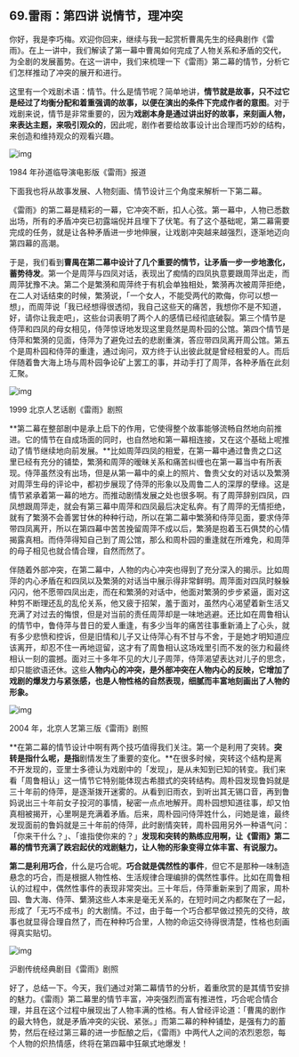 ## 69.雷雨：第四讲 说情节，理冲突

你好，我是李巧梅。欢迎你回来，继续与我一起赏析曹禺先生的经典剧作《雷雨》。在上一讲中，我们解读了第一幕中曹禺如何完成了人物关系和矛盾的交代，为全剧的发展蓄势。在这一讲中，我们来梳理一下《雷雨》第二幕的情节，分析它们怎样推动了冲突的展开和进行。


这里有一个戏剧术语：情节。什么是情节呢？简单地讲，**情节就是故事，只不过它是经过了均衡分配和着重强调的故事，以便在演出的条件下完成作者的意图**。对于戏剧来说，情节是非常重要的，因为**戏剧本身是通过讲出好的故事，来刻画人物，来表达主题，来吸引观众的**，因此呢，剧作者要给故事设计出合理而巧妙的结构，来创造和维持观众的观看兴趣。


  



![img](https://pic4.zhimg.com/v2-10145c6c520796500a8032351c039f68.webp)

  



1984 年孙道临导演电影版《雷雨》报道


下面我也将从故事发展、人物刻画、情节设计三个角度来解析一下第二幕。


《雷雨》的第二幕是精彩的一幕，它冲突不断，扣人心弦。第一幕中，人物已悉数出场，所有的矛盾冲突已初露端倪并且埋下了伏笔。有了这个基础呢，第二幕需要完成的任务，就是让各种矛盾进一步地伸展，让戏剧冲突越来越强烈，逐渐地迈向第四幕的高潮。


于是，我们看到**曹禺在第二幕中设计了几个重要的情节，让矛盾一步一步地激化，蓄势待发**。第一个是周萍与四凤对话，表现出了痴情的四凤执意要跟周萍出走，而周萍犹豫不决。第二个是繁漪和周萍终于有机会单独相处，繁漪再次被周萍拒绝，在二人对话结束的时候，繁漪说，「一个女人，不能受两代的欺侮，你可以想一想」，而周萍说「我已经想得很透彻，我自己这些天的痛苦，我想你不是不知道，好，请你让我走吧」，这些台词表明了两个人的感情已经彻底破裂。第三个情节是侍萍和四凤的母女相见，侍萍惊讶地发现这里竟然是周朴园的公馆。第四个情节是侍萍和繁漪的见面，侍萍为了避免过去的悲剧重演，答应带四凤离开周公馆。第五个是周朴园和侍萍的重逢，通过询问，双方终于认出彼此就是曾经相爱的人。而后伴随着鲁大海上场与周朴园争论矿上罢工的事，并动手打了周萍，各种矛盾在此刻汇聚。


  



![img](https://pic3.zhimg.com/v2-73ecaeaa73351099d6766b92a11dc0b1.webp)

  



1999 北京人艺话剧《雷雨》剧照


**第二幕在整部剧中是承上启下的作用，它使得整个故事能够流畅自然地向前推进。它的情节在自成场面的同时，也自然地和第一幕相连接，又在这个基础上呢推动了情节继续地向前发展。**比如周萍四凤的相爱，在第一幕中通过鲁贵之口这里已经有充分的铺垫，繁漪和周萍的暧昧关系和痛苦纠缠也在第一幕当中有所表现。侍萍虽然没有出场，但是从第一幕中的桌上的照片、鲁贵父女的对话以及繁漪对周萍生母的评论中，都初步展现了侍萍的形象以及周鲁二人的深厚的孽缘。这是情节紧承着第一幕的地方。而推动剧情发展之处也很多啊。有了周萍辞别四凤，四凤想跟周萍走，就会有第三幕中周萍和四凤最后决定私奔。有了周萍的无情拒绝，就有了繁漪不会善罢甘休的种种行动，所以在第二幕中繁漪和侍萍见面，要求侍萍带四凤离开，所以在第四幕中苦苦挽留周萍不成以后，繁漪是抱着玉石俱焚的心情揭露真相。而侍萍得知自己到了周公馆，那么和周朴园的重逢就在所难免，和周萍的母子相见也就合情合理，自然而然了。


伴随着外部冲突，在第二幕中，人物的内心冲突也得到了充分深入的揭示。比如周萍的内心矛盾在和四凤以及繁漪的对话当中展示得非常鲜明。周萍面对四凤时躲躲闪闪，他不愿带四凤出走，而在和繁漪的对话中，他面对繁漪的步步紧逼，面对这种剪不断理还乱的乱伦关系，他又疲于招架，羞于面对，虽然内心渴望着新生活又充满了对过去的悔恨，但是对当前的责任周萍却是一味地逃避。还比如在周鲁相认的情节中，鲁侍萍与昔日的爱人重逢，有多少当年的痛苦往事重新涌上了心头，就有多少悲愤和控诉，但是旧情和儿子又让侍萍心有不甘与不舍，于是她才明知道应该离开，却忍不住一再地逗留，这才有了周鲁相认这场戏里引而不发的张力和最终相认一刻的震撼。面对三十多年不见的大儿子周萍，侍萍渴望表达对儿子的思念，却只能欲语还休。这些**人物内心的冲突，是外部冲突在人物内心的反映，它增加了戏剧的爆发力与紧张感，也是人物性格的自然表现，细腻而丰富地刻画出了人物的形象。**


  



![img](https://pic3.zhimg.com/v2-a0f0f39fdb2dc4d405ff76c12b443b6e.webp)

  



2004 年，北京人艺第三版《雷雨》剧照


**在第二幕的情节设计中啊有两个技巧值得我们关注。第一个是利用了突转。**突转是指什么呢，是指**剧情发生了重要的变化。**在很多时候，突转这个结构是离不开发现的，亚里士多德认为戏剧中的「发现」，是从未知到已知的转变。我们来看「周鲁相认」这一情节它特别能体现古希腊式的突转结构。周朴园发现鲁妈就是三十年前的侍萍，是逐渐拨开迷雾的。从看到旧雨衣，到听出其无锡口音，再到鲁妈说出三十年前女子投河的事情，秘密一点点地解开。周朴园想知道往事，却又怕真相被揭开，心里啊是充满着矛盾。后来，周朴园问侍萍姓什么，问她是谁，最终发现面前的鲁妈就是三十年前的侍萍，此时剧情突转，周朴园用另外一种语气问：「你来干什么？」、「谁指使你来的？」**发现和突转的熟练应用啊，让《雷雨》第二幕的情节充满了跌宕起伏的戏剧魅力，让人物的形象变得立体丰富、有说服力。**


**第二是利用巧合**，什么是巧合呢。**巧合就是偶然性的事件**，但它不是那种一味制造悬念的巧合，而是根据人物性格、生活规律合理编排的偶然性事件。比如在周鲁相认的过程中，偶然性事件的表现非常突出。三十年后，侍萍重新来到了周家，周朴园、鲁大海、侍萍、蘩漪这些人本来是毫无关系的，在短时间之内都聚在了一起，形成了「无巧不成书」的大剧情。不过，由于每一个巧合都早做过预先的交待，故事也就显得合理自然了，而在种种巧合里，人物的命运交待得很清楚，性格也刻画得真实贴切。


  



![img](https://pic3.zhimg.com/v2-db83ef41a5420b28c33f9495da395c64.webp)

  



沪剧传统经典剧目《雷雨》剧照


好了，总结一下。今天，我们通过对第二幕情节的分析，着重欣赏的是其情节安排的魅力。《雷雨》第二幕里的情节丰富，冲突强烈而富有推进性，巧合呢合情合理，并且在这个过程中展现出了人物丰满的性格。有人曾经评论道：「曹禺的剧作的最大特色，就是矛盾冲突的尖锐、紧张。」而第二幕的种种铺垫，是强有力的蓄势，然后在经过第三幕的进一步酝酿之后，《雷雨》中两代人之间的浓烈恩怨，每个人物的炽热情感，终将在第四幕中狂飙式地爆发！

